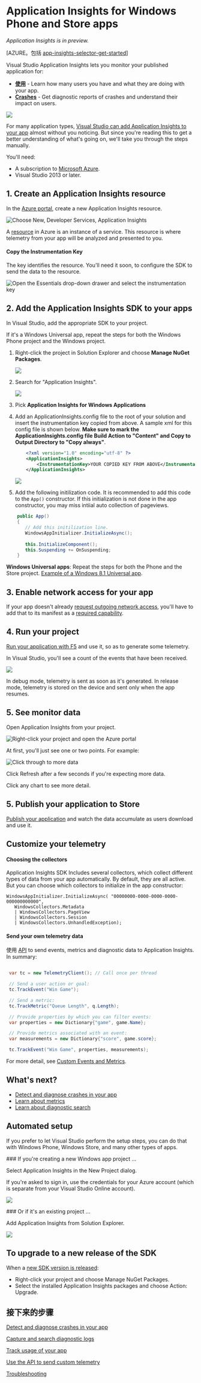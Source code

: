 <properties 
	pageTitle="Application Insights for Windows Phone and Store apps" 
	description="Analyze usage and performance of your Windows device app with Application Insights." 
	services="application-insights" 
    documentationCenter="windows"
	authors="alancameronwills" 
	manager="douge"/>

<tags 
	ms.service="application-insights" 
	ms.workload="tbd" 
	ms.tgt_pltfrm="ibiza" 
	ms.devlang="na" 
	ms.topic="article" 
	ms.date="06/16/2015" 
	ms.author="awills"/>

# Application Insights for Windows Phone and Store apps

*Application Insights is in preview.*

[AZURE。包括 [app-insights-selector-get-started](../../includes/app-insights-selector-get-started.md)]

Visual Studio Application Insights lets you monitor your published application for:

* [**使用**][windowsUsage] - Learn how many users you have and what they are doing with your app.
* [**Crashes**][windowsCrash] - Get diagnostic reports of crashes and understand their impact on users.

![](./media/app-insights-windows-get-started/appinsights-d018-oview.png)

For many application types, [Visual Studio can add Application Insights to your app](#ide) almost without you noticing. But since you're reading this to get a better understanding of what's going on, we'll take you through the steps manually.

You'll need:

* A subscription to [Microsoft Azure][azure].
* Visual Studio 2013 or later.

## 1. Create an Application Insights resource 

In the [Azure portal][portal], create a new Application Insights resource.

![Choose New, Developer Services, Application Insights](./media/app-insights-windows-get-started/01-new.png)

A [resource][roles] in Azure is an instance of a service. This resource is where telemetry from your app will be analyzed and presented to you.

#### Copy the Instrumentation Key

The key identifies the resource. You'll need it soon, to configure the SDK to send the data to the resource.

![Open the Essentials drop-down drawer and select the instrumentation key](./media/app-insights-windows-get-started/02-props.png)


## 2. Add the Application Insights SDK to your apps

In Visual Studio, add the appropriate SDK to your project.

If it's a Windows Universal app, repeat the steps for both the Windows Phone project and the Windows project.

1. Right-click the project in Solution Explorer and choose **Manage NuGet Packages**.

    ![](./media/app-insights-windows-get-started/03-nuget.png)

2. Search for "Application Insights".

    ![](./media/app-insights-windows-get-started/04-ai-nuget.png)

3. Pick **Application Insights for Windows Applications**

4. Add an ApplicationInsights.config file to the root of your solution and insert the instrumentation key copied from above. A sample xml for this config file is shown below. **Make sure to mark the ApplicationInsights.config file Build Action to "Content" and Copy to Output Directory to "Copy always"**.

	```xml
		<?xml version="1.0" encoding="utf-8" ?>
		<ApplicationInsights>
			<InstrumentationKey>YOUR COPIED KEY FROM ABOVE</InstrumentationKey>
		</ApplicationInsights>
	```
	
	![](./media/app-insights-windows-get-started/AIConfigFileSettings.png)

5. Add the following initilization code. It is recommended to add this code to the `App()` constructor. If this initialization is not done in the app constructor, you may miss intiial auto collection of pageviews.  

```C#
	public App()
	{
	   // Add this initilization line. 
	   WindowsAppInitializer.InitializeAsync();
	
	   this.InitializeComponent();
	   this.Suspending += OnSuspending;
	}  
```

**Windows Universal apps**: Repeat the steps for both the Phone and the Store project. [Example of a Windows 8.1 Universal app](https://github.com/Microsoft/ApplicationInsights-Home/tree/master/Samples/Windows%208.1%20Universal).

## <a name="network"></a>3. Enable network access for your app

If your app doesn't already [request outgoing network access](https://msdn.microsoft.com/library/windows/apps/hh452752.aspx), you'll have to add that to its manifest as a [required capability](https://msdn.microsoft.com/library/windows/apps/br211477.aspx).

## <a name="run"></a>4. Run your project

[Run your application with F5](http://msdn.microsoft.com/library/windows/apps/bg161304.aspx) and use it, so as to generate some telemetry. 

In Visual Studio, you'll see a count of the events that have been received.

![](./media/app-insights-windows-get-started/appinsights-09eventcount.png)

In debug mode, telemetry is sent as soon as it's generated. In release mode, telemetry is stored on the device and sent only when the app resumes.


## <a name="monitor"></a>5. See monitor data

Open Application Insights from your project.

![Right-click your project and open the Azure portal](./media/app-insights-windows-get-started/appinsights-04-openPortal.png)


At first, you'll just see one or two points. For example:

![Click through to more data](./media/app-insights-windows-get-started/appinsights-26-devices-01.png)

Click Refresh after a few seconds if you're expecting more data.

Click any chart to see more detail. 


## <a name="deploy"></a>5. Publish your application to Store

[Publish your application](http://dev.windows.com/publish) and watch the data accumulate as users download and use it.

## Customize your telemetry

#### Choosing the collectors

Application Insights SDK Includes several collectors, which collect different types of data from your app automatically. By default, they are all active. But you can choose which collectors to initialize in the app constructor:

    WindowsAppInitializer.InitializeAsync( "00000000-0000-0000-0000-000000000000",
       WindowsCollectors.Metadata
       | WindowsCollectors.PageView
       | WindowsCollectors.Session 
       | WindowsCollectors.UnhandledException);

#### Send your own telemetry data

使用 [API][api] to send events, metrics and diagnostic data to Application Insights. In summary:

```C#

 var tc = new TelemetryClient(); // Call once per thread

 // Send a user action or goal:
 tc.TrackEvent("Win Game");

 // Send a metric:
 tc.TrackMetric("Queue Length", q.Length);

 // Provide properties by which you can filter events:
 var properties = new Dictionary{"game", game.Name};

 // Provide metrics associated with an event:
 var measurements = new Dictionary{"score", game.score};

 tc.TrackEvent("Win Game", properties, measurements);

```

For more detail, see [Custom Events and Metrics][api].

## What's next?

* [Detect and diagnose crashes in your app][windowsCrash]
* [Learn about metrics][metrics]
* [Learn about diagnostic search][diagnostic]


## <a name="ide"></a>Automated setup

If you prefer to let Visual Studio perform the setup steps, you can do that with Windows Phone, Windows Store, and many other types of apps.

###<a name="new"></a> If you're creating a new Windows app project ...

Select Application Insights in the New Project dialog. 

If you're asked to sign in, use the credentials for your Azure account (which is separate from your Visual Studio Online account).

![](./media/app-insights-windows-get-started/appinsights-d21-new.png)


###<a name="existing"></a> Or if it's an existing project ...

Add Application Insights from Solution Explorer.


![](./media/app-insights-windows-get-started/appinsights-d22-add.png)

## To upgrade to a new release of the SDK

When a [new SDK version is released](app-insights-release-notes-windows.md):
* Right-click your project and choose Manage NuGet Packages. 
* Select the installed Application Insights packages and choose Action: Upgrade.


## <a name="usage"></a>接下来的步骤


[Detect and diagnose crashes in your app][windowsCrash]

[Capture and search diagnostic logs][diagnostic]


[Track usage of your app][windowsUsage]

[Use the API to send custom telemetry][api]

[Troubleshooting][qna]



<!--Link references-->

[api]: app-insights-api-custom-events-metrics.md
[azure]: ../insights-perf-analytics.md
[diagnostic]: app-insights-diagnostic-search.md
[metrics]: app-insights-metrics-explorer.md
[portal]: http://portal.azure.com/
[qna]: app-insights-troubleshoot-faq.md
[roles]: app-insights-resources-roles-access-control.md
[windowsCrash]: app-insights-windows-crashes.md
[windowsUsage]: app-insights-windows-usage.md

 
